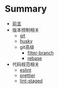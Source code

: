 # Summary

* [前言](README.md)
* 版本控制相关
  * [git](版本控制相关/git.md)
  * [husky](版本控制相关/husky.md)
  * git高级
    * [filter-branch](版本控制相关/git高级/filter-branch.md)
    * [rebase](版本控制相关/git高级/rebase.md)
* 代码规范相关
  * [eslint](代码规范相关/eslint.md)
  * [prettier](代码规范相关/prettier.md)
  * [lint-staged](代码规范相关/lint-staged.md)
